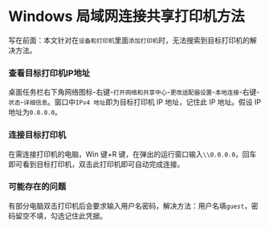 # Windows 局域网连接共享打印机方法

写在前面：本文针对在`设备和打印机`里面`添加打印机`时，无法搜索到目标打印机的解决方法。
### 查看目标打印机IP地址
桌面任务栏右下角网络图标-右键-`打开网络和共享中心`-`更改适配器设置`-`本地连接`-右键-`状态`-`详细信息`。窗口中`IPv4 地址`即为目标打印机 IP 地址，记住此 IP 地址。假设 IP 地址为`0.0.0.0`。
### 连接目标打印机
在需连接打印机的电脑，Win 键+R 键，在弹出的运行窗口输入`\\0.0.0.0`，回车即可看到目标打印机，双击此打印机即可自动完成连接。
### 可能存在的问题
有部分电脑双击打印机后会要求输入用户名密码，解决方法：用户名填`guest`，密码留空不填，勾选记住此凭据。
